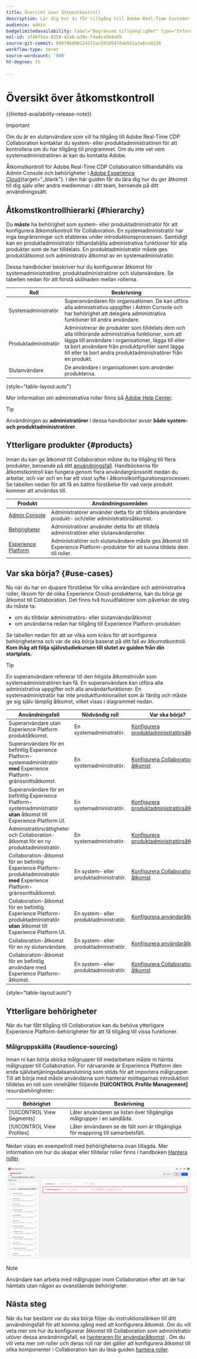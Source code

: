 ```yaml
---
title: Översikt över åtkomstkontroll
description: Lär dig hur du får tillgång till Adobe Real-Time Customer Data Platform (CDP) Collaboration.
audience: admin
badgelimitedavailability: label="Begränsad tillgänglighet" type="Informative" url="https://helpx.adobe.com/legal/product-descriptions/real-time-customer-data-platform-collaboration.html newtab=true"
exl-id: af48f5ea-8258-42a6-a39e-f4a4ca5b4a69
source-git-commit: 608706d00124372ac59209478ab551a3a6ce0226
workflow-type: tm+mt
source-wordcount: '948'
ht-degree: 1%

---
```


# Översikt över åtkomstkontroll

{{limited-availability-release-note}}

>[!IMPORTANT]
>
> Om du är en slutanvändare som vill ha tillgång till Adobe Real-Time CDP Collaboration kontaktar du system- eller produktadministratören för att kontrollera om du har tillgång till programmet. Om du inte vet vem systemadministratören är kan du kontakta Adobe.

Åtkomstkontroll för Adobe Real-Time CDP Collaboration tillhandahålls via Admin Console och behörigheter i [Adobe Experience Cloud](https://experience.adobe.com/){target="_blank"}. I den här guiden får du lära dig hur du ger åtkomst till dig själv eller andra medlemmar i ditt team, beroende på ditt användningssätt.

## Åtkomstkontrollhierarki {#hierarchy}

Du **måste** ha behörighet som system- eller produktadministratör för att konfigurera åtkomstkontroll för Collaboration. En systemadministratör har inga begränsningar och etableras under introduktionsprocessen. Samtidigt kan en produktadministratör tillhandahålla administrativa funktioner för alla produkter som de har tilldelats. En produktadministratör måste ges produktåtkomst och administrativ åtkomst av en systemadministratör.

Dessa handböcker beskriver hur du konfigurerar åtkomst för systemadministratörer, produktadministratörer och slutanvändare. Se tabellen nedan för att förstå skillnaden mellan rollerna.

| Roll | Beskrivning |
| --- | --- | 
| Systemadministratör | Superanvändaren för organisationen. De kan utföra alla administrativa uppgifter i Admin Console och har behörighet att delegera administrativa funktioner till andra användare. |
| Produktadministratör | Administrerar de produkter som tilldelats dem och alla tillhörande administrativa funktioner, som att lägga till användare i organisationer, lägga till eller ta bort användare från produktprofiler samt lägga till eller ta bort andra produktadministratörer från en produkt. |
| Slutanvändare | De användare i organisationen som använder produkterna. |

{style="table-layout:auto"}

Mer information om administrativa roller finns på [Adobe Help Center](https://helpx.adobe.com/enterprise/using/admin-roles.html).

>[!TIP]
>
>Användningen av **administratörer** i dessa handböcker avser **både system- och produktadministratörer**.

## Ytterligare produkter {#products}

Innan du kan ge åtkomst till Collaboration måste du ha tillgång till flera produkter, beroende på ditt [användningsfall](#use-cases). Handböckerna för åtkomstkontroll kan fungera genom flera användargränssnitt medan du arbetar, och var och en har ett visst syfte i åtkomstkonfigurationsprocessen. Se tabellen nedan för att få en bättre förståelse för vad varje produkt kommer att användas till.

| Produkt | Användningsområden |
| --- | --- |
| [Admin Console](https://adminconsole.adobe.com/) | Administratörer använder detta för att tilldela användare produkt- och/eller administratörsåtkomst. |
| [Behörigheter](https://experience.adobe.com/) | Administratörer använder detta för att tilldela administratörer eller slutanvändarroller. |
| [Experience Platform](https://platform.adobe.com/) | Administratörer och slutanvändare måste ges åtkomst till Experience Platform-produkter för att kunna tilldela dem till roller. |

## Var ska börja? {#use-cases}

Nu när du har en djupare förståelse för vilka användare och administrativa roller, liksom för de olika Experience Cloud-produkterna, kan du börja ge åtkomst till Collaboration. Det finns två huvudfaktorer som påverkar de steg du måste ta:

- om du tilldelar administratörs- eller slutanvändaråtkomst
- om användarna redan har tillgång till Experience Platform-produkten

Se tabellen nedan för att se vilka som krävs för att konfigurera behörigheterna och var de ska börja baserat på ditt fall av åtkomstkontroll. **Kom ihåg att följa självstudiekursen till slutet av guiden från din startplats.**

>[!TIP]
>
> En superanvändare refererar till den högsta åtkomstnivån som systemadministratören kan få. En superanvändare kan utföra alla administrativa uppgifter och alla användarfunktioner. En systemadministratör har inte produktfunktionalitet som är färdig och måste ge sig själv lämplig åtkomst, vilket visas i diagrammet nedan.

| Användningsfall | Nödvändig roll | Var ska börja? |
| --- | --- | --- | 
| Superanvändare utan Experience Platform produktåtkomst. | En systemadministratör. | [Konfigurera produktadministratörsåtkomst](./manage-user-access.md#admin-access) |
| Superanvändare för en befintlig Experience Platform-systemadministratör **med** Experience Platform-gränssnittsåtkomst. | En systemadministratör. | [Konfigurera Collaboration-åtkomst](./manage-user-access.md#RTCDP-collab-access) |
| Superanvändare för en befintlig Experience Platform-systemadministratör **utan** åtkomst till Experience Platform UI. | En systemadministratör. | [Konfigurera produktadministratörsåtkomst](./manage-user-access.md#admin-access) |
| Administratörsrättigheter och Collaboration-åtkomst för en ny produktadministratör. | En systemadministratör. | [Konfigurera produktadministratörsåtkomst](./manage-user-access.md#admin-access) |
| Collaboration-åtkomst för en befintlig Experience Platform-produktadministratör **med** Experience Platform-gränssnittsåtkomst. | En system- eller produktadministratör. | [Konfigurera Collaboration-åtkomst](./manage-user-access.md#RTCDP-collab-access) |
| Collaboration-åtkomst för en befintlig Experience Platform-produktadministratör **utan** åtkomst till Experience Platform UI. | En system- eller produktadministratör. | [Konfigurera användaråtkomst](./manage-user-access.md#user-access) |
| Collaboration-åtkomst för en ny slutanvändare. | En system- eller produktadministratör. | [Konfigurera användaråtkomst](./manage-user-access.md#user-access) |
| Collaboration-åtkomst för en befintlig användare med Experience Platform-åtkomst. | En system- eller produktadministratör. | [Konfigurera Collaboration-åtkomst](./manage-user-access.md#RTCDP-collab-access) |

{style="table-layout:auto"}

## Ytterligare behörigheter

När du har fått tillgång till Collaboration kan du behöva ytterligare Experience Platform-behörigheter för att få tillgång till vissa funktioner.

### Målgruppskälla {#audience-sourcing}

Innan ni kan börja skicka målgrupper till medarbetare måste ni hämta målgrupper till Collaboration. För närvarande är Experience Platform den enda självbetjäningsdataanslutning som stöds för att importera målgrupper. Till att börja med måste användarna som hanterar mottagarnas introduktion tilldelas en roll som innehåller följande **[!UICONTROL Profile Management]** resursbehörigheter:

| Behörighet | Beskrivning |
| ---- | ---- |
| [!UICONTROL View Segments] | Låter användaren se listan över tillgängliga målgrupper i en sandlåda. |
| [!UICONTROL View Profiles] | Låter användaren se de fält som är tillgängliga för mappning till samarbetsfält. |

Nedan visas en exempelroll med behörigheterna ovan tillagda. Mer information om hur du skapar eller tilldelar roller finns i handboken [Hantera roller](./manage-roles.md).

![Resursens arbetsyta i Behörigheter med behörigheterna Visa segment och Visa profiler har lagts till i resursen Profilhantering.](../../assets/permissions/sample-audience-role.png)

>[!NOTE]
>
>Användare kan arbeta med målgrupper inom Collaboration efter att de har hämtats utan någon av ovanstående behörigheter.

## Nästa steg

När du har bestämt var du ska börja följer du instruktionslänken till ditt användningsfall för att komma igång med att konfigurera åtkomst. Om du vill veta mer om hur du konfigurerar åtkomst till Collaboration som administratör utöver dessa användningsfall, se [hanteraren för användaråtkomst](manage-user-access.md) . Om du vill veta mer om roller och deras roll när det gäller att konfigurera åtkomst till olika komponenter i Collaboration kan du läsa guiden [hantera roller](manage-roles.md).
